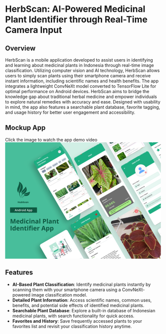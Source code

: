 # HerbScan: AI-Powered Medicinal Plant Identifier through Real-Time Camera Input

## Overview
HerbScan is a mobile application developed to assist users in identifying and learning about medicinal plants in Indonesia through real-time image classification. Utilizing computer vision and AI technology, HerbScan allows users to simply scan plants using their smartphone camera and receive instant information, including scientific names and health benefits. The app integrates a lightweight ConvNeXt model converted to TensorFlow Lite for optimal performance on Android devices. HerbScan aims to bridge the knowledge gap about traditional herbal medicine and empower individuals to explore natural remedies with accuracy and ease. Designed with usability in mind, the app also features a searchable plant database, favorite tagging, and usage history for better user engagement and accessibility.

## Mockup App
Click the image to watch the app demo video
[![HerbScan Demo App](https://github.com/Fajri009/HerbScan/blob/master/HerbScan%20Mockup.jpg)]([https://drive.google.com/file/d/1puA_KeKKk21Coy-frqnlgh9MaMTWLQgD/view?usp=sharing](https://github.com/Fajri009/HerbScan/blob/master/HerbScan%20Mockup.png)](https://drive.google.com/file/d/15xWEyZVyR9nbpMd-24lREe44gDUan-pr/view?usp=drive_link))

## Features
- **AI-Based Plant Classification**: Identify medicinal plants instantly by scanning them with your smartphone camera using a ConvNeXt-powered image classification model.
- **Detailed Plant Information**: Access scientific names, common uses, benefits, and potential side effects of identified medicinal plants.
- **Searchable Plant Database**: Explore a built-in database of Indonesian medicinal plants, with search functionality for quick access.
- **Favorites and History**: Save frequently accessed plants to your favorites list and revisit your classification history anytime.
